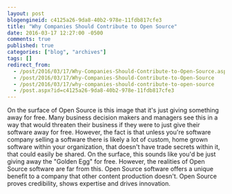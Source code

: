 ```yaml
---
layout: post
blogengineid: c4125a26-9da8-40b2-978e-11fdb817cfe3
title: "Why Companies Should Contribute to Open Source"
date: 2016-03-17 12:27:00 -0500
comments: true
published: true
categories: ["blog", "archives"]
tags: []
redirect_from: 
  - /post/2016/03/17/Why-Companies-Should-Contribute-to-Open-Source.aspx
  - /post/2016/03/17/Why-Companies-Should-Contribute-to-Open-Source
  - /post/2016/03/17/why-companies-should-contribute-to-open-source
  - /post.aspx?id=c4125a26-9da8-40b2-978e-11fdb817cfe3
---
```

<!-- more -->

On the surface of Open Source is this image that it's just giving something away for free. Many business decision makers and managers see this in a way that would threaten their business if they were to just give their software away for free. However, the fact is that unless you're software company selling a software there is likely a lot of custom, home grown software within your organization, that doesn't have trade secrets within it, that could easily be shared. On the surface, this sounds like you'd be just giving away the "Golden Egg" for free. However, the realities of Open Source software are far from this. Open Source software offers a unique benefit to a company that other content production doesn't. Open Source proves credibility, shows expertise and drives innovation.

